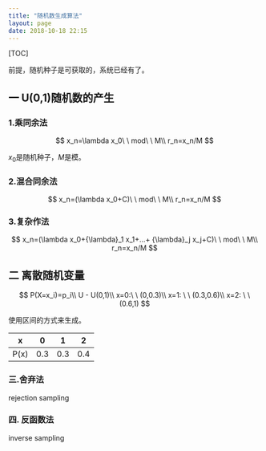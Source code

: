 ```yaml
---
title: "随机数生成算法"
layout: page
date: 2018-10-18 22:15
---
```


[TOC]

前提，随机种子是可获取的，系统已经有了。

## 一 U(0,1)随机数的产生

### 1.乘同余法

$$
x_n=\lambda x_0\ \  mod\ \ M\\
r_n=x_n/M
$$

$x_0$是随机种子，$M$是模。

### 2.混合同余法

$$
x_n=(\lambda x_0+C)\ \  mod\ \ M\\
r_n=x_n/M
$$

### 3.复杂作法

$$
x_n=(\lambda x_0+{\lambda}_1 x_1+...+ {\lambda}_j x_j+C)\ \  mod\ \ M\\
r_n=x_n/M
$$

## 二 离散随机变量

$$
P(X=x_i)=p_i\\
U  - U(0,1)\\
x=0:\ \  (0,0.3)\\
x=1:  \ \  (0.3,0.6)\\
x=2: \ \ (0.6,1)
$$

使用区间的方式来生成。

| x    | 0    | 1    | 2    |
| ---- | ---- | ---- | ---- |
| P(x) | 0.3  | 0.3  | 0.4  |

### 三.舍弃法



rejection sampling



### 四. 反函数法

inverse sampling



